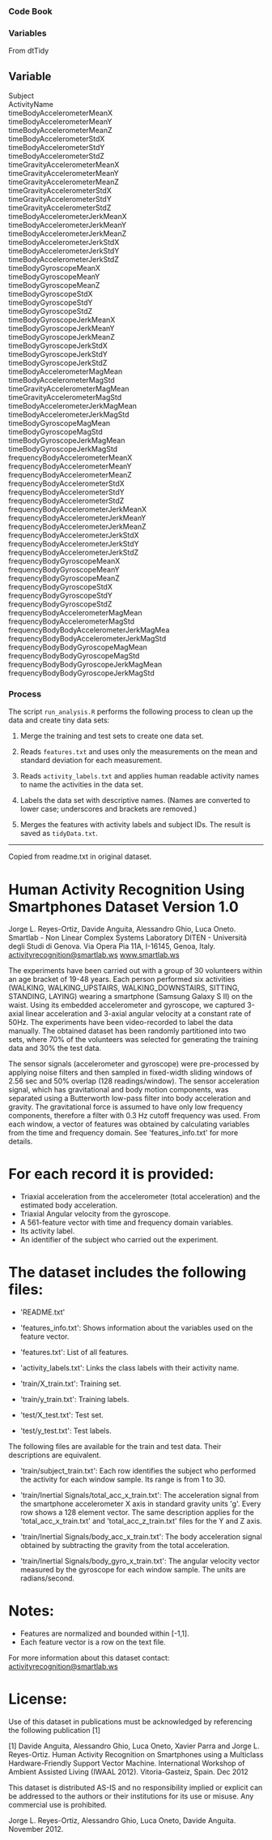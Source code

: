 ### Code Book


### Variables


From dtTidy
 

Variable                                
----------------------------------------
Subject                                 
ActivityName                            
timeBodyAccelerometerMeanX              
timeBodyAccelerometerMeanY              
timeBodyAccelerometerMeanZ              
timeBodyAccelerometerStdX               
timeBodyAccelerometerStdY               
timeBodyAccelerometerStdZ               
timeGravityAccelerometerMeanX           
timeGravityAccelerometerMeanY           
timeGravityAccelerometerMeanZ           
timeGravityAccelerometerStdX            
timeGravityAccelerometerStdY            
timeGravityAccelerometerStdZ            
timeBodyAccelerometerJerkMeanX          
timeBodyAccelerometerJerkMeanY          
timeBodyAccelerometerJerkMeanZ          
timeBodyAccelerometerJerkStdX           
timeBodyAccelerometerJerkStdY           
timeBodyAccelerometerJerkStdZ           
timeBodyGyroscopeMeanX                  
timeBodyGyroscopeMeanY                  
timeBodyGyroscopeMeanZ                  
timeBodyGyroscopeStdX                   
timeBodyGyroscopeStdY                   
timeBodyGyroscopeStdZ                   
timeBodyGyroscopeJerkMeanX              
timeBodyGyroscopeJerkMeanY              
timeBodyGyroscopeJerkMeanZ              
timeBodyGyroscopeJerkStdX               
timeBodyGyroscopeJerkStdY               
timeBodyGyroscopeJerkStdZ               
timeBodyAccelerometerMagMean            
timeBodyAccelerometerMagStd             
timeGravityAccelerometerMagMean         
timeGravityAccelerometerMagStd          
timeBodyAccelerometerJerkMagMean        
timeBodyAccelerometerJerkMagStd         
timeBodyGyroscopeMagMean                
timeBodyGyroscopeMagStd                 
timeBodyGyroscopeJerkMagMean            
timeBodyGyroscopeJerkMagStd             
frequencyBodyAccelerometerMeanX         
frequencyBodyAccelerometerMeanY         
frequencyBodyAccelerometerMeanZ         
frequencyBodyAccelerometerStdX          
frequencyBodyAccelerometerStdY          
frequencyBodyAccelerometerStdZ          
frequencyBodyAccelerometerJerkMeanX     
frequencyBodyAccelerometerJerkMeanY     
frequencyBodyAccelerometerJerkMeanZ     
frequencyBodyAccelerometerJerkStdX      
frequencyBodyAccelerometerJerkStdY      
frequencyBodyAccelerometerJerkStdZ      
frequencyBodyGyroscopeMeanX             
frequencyBodyGyroscopeMeanY             
frequencyBodyGyroscopeMeanZ             
frequencyBodyGyroscopeStdX              
frequencyBodyGyroscopeStdY              
frequencyBodyGyroscopeStdZ              
frequencyBodyAccelerometerMagMean       
frequencyBodyAccelerometerMagStd        
frequencyBodyBodyAccelerometerJerkMagMea
frequencyBodyBodyAccelerometerJerkMagStd
frequencyBodyBodyGyroscopeMagMean       
frequencyBodyBodyGyroscopeMagStd        
frequencyBodyBodyGyroscopeJerkMagMean   
frequencyBodyBodyGyroscopeJerkMagStd    

### Process

The script `run_analysis.R` performs the following process to clean up the data
and create tiny data sets:

1. Merge the training and test sets to create one data set.

2. Reads `features.txt` and uses only the measurements on the mean and standard
   deviation for each measurement. 

3. Reads `activity_labels.txt` and applies human readable activity names to
   name the activities in the data set.

4. Labels the data set with descriptive names. (Names are converted to lower
   case; underscores and brackets are removed.)

5. Merges the features with activity labels and subject IDs. The result is
   saved as `tidyData.txt`.

__________________________________________________________________________
Copied from readme.txt in original dataset.

 
Human Activity Recognition Using Smartphones Dataset
Version 1.0
==================================================================
Jorge L. Reyes-Ortiz, Davide Anguita, Alessandro Ghio, Luca Oneto.
Smartlab - Non Linear Complex Systems Laboratory
DITEN - Università degli Studi di Genova.
Via Opera Pia 11A, I-16145, Genoa, Italy.
activityrecognition@smartlab.ws
www.smartlab.ws
 


The experiments have been carried out with a group of 30 volunteers within an age bracket of 19-48 years. Each person performed six activities (WALKING, WALKING_UPSTAIRS, WALKING_DOWNSTAIRS, SITTING, STANDING, LAYING) wearing a smartphone (Samsung Galaxy S II) on the waist. Using its embedded accelerometer and gyroscope, we captured 3-axial linear acceleration and 3-axial angular velocity at a constant rate of 50Hz. The experiments have been video-recorded to label the data manually. The obtained dataset has been randomly partitioned into two sets, where 70% of the volunteers was selected for generating the training data and 30% the test data. 

The sensor signals (accelerometer and gyroscope) were pre-processed by applying noise filters and then sampled in fixed-width sliding windows of 2.56 sec and 50% overlap (128 readings/window). The sensor acceleration signal, which has gravitational and body motion components, was separated using a Butterworth low-pass filter into body acceleration and gravity. The gravitational force is assumed to have only low frequency components, therefore a filter with 0.3 Hz cutoff frequency was used. From each window, a vector of features was obtained by calculating variables from the time and frequency domain. See 'features_info.txt' for more details. 

For each record it is provided:
======================================

- Triaxial acceleration from the accelerometer (total acceleration) and the estimated body acceleration.
- Triaxial Angular velocity from the gyroscope. 
- A 561-feature vector with time and frequency domain variables. 
- Its activity label. 
- An identifier of the subject who carried out the experiment.

The dataset includes the following files:
=========================================

- 'README.txt'

- 'features_info.txt': Shows information about the variables used on the feature vector.

- 'features.txt': List of all features.

- 'activity_labels.txt': Links the class labels with their activity name.

- 'train/X_train.txt': Training set.

- 'train/y_train.txt': Training labels.

- 'test/X_test.txt': Test set.

- 'test/y_test.txt': Test labels.

The following files are available for the train and test data. Their descriptions are equivalent. 

- 'train/subject_train.txt': Each row identifies the subject who performed the activity for each window sample. Its range is from 1 to 30. 

- 'train/Inertial Signals/total_acc_x_train.txt': The acceleration signal from the smartphone accelerometer X axis in standard gravity units 'g'. Every row shows a 128 element vector. The same description applies for the 'total_acc_x_train.txt' and 'total_acc_z_train.txt' files for the Y and Z axis. 

- 'train/Inertial Signals/body_acc_x_train.txt': The body acceleration signal obtained by subtracting the gravity from the total acceleration. 

- 'train/Inertial Signals/body_gyro_x_train.txt': The angular velocity vector measured by the gyroscope for each window sample. The units are radians/second. 

Notes: 
======
- Features are normalized and bounded within [-1,1].
- Each feature vector is a row on the text file.

For more information about this dataset contact: activityrecognition@smartlab.ws

License:
========
Use of this dataset in publications must be acknowledged by referencing the following publication [1] 

[1] Davide Anguita, Alessandro Ghio, Luca Oneto, Xavier Parra and Jorge L. Reyes-Ortiz. Human Activity Recognition on Smartphones using a Multiclass Hardware-Friendly Support Vector Machine. International Workshop of Ambient Assisted Living (IWAAL 2012). Vitoria-Gasteiz, Spain. Dec 2012

This dataset is distributed AS-IS and no responsibility implied or explicit can be addressed to the authors or their institutions for its use or misuse. Any commercial use is prohibited.

Jorge L. Reyes-Ortiz, Alessandro Ghio, Luca Oneto, Davide Anguita. November 2012.
